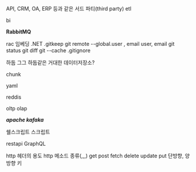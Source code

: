 
API, CRM, OA, ERP 등과 같은 서드 파티(third party)
etl

bi

**RabbitMQ**

rac
임베딩
.NET
.gitkeep
git remote
--global.user , email
user, email
git status
git diff
git --cache
.gitignore

하둡
그그 하둡같은 거대한 데이터저장소?

chunk

yaml



reddis

oltp
olap

***apache kafaka***

쉘스크립트
스크립트

restapi
GraphQL

http 헤더의 용도
http 메소드 종류(,,,)
	get
	post
	fetch
	delete
	update
	put
단방향, 양방향 키